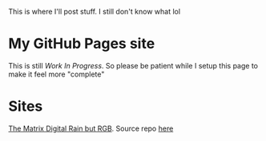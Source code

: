 This is where I'll post stuff. I still don't know what lol
# My GitHub Pages site
This is still *Work In Progress*. So please be patient while I setup this page to make it feel more "complete"

# Sites
[The Matrix Digital Rain but RGB](https://Rudxain.github.io/RGB-digital-rain). Source repo [here](https://github.com/Rudxain/RGB-digital-rain)
